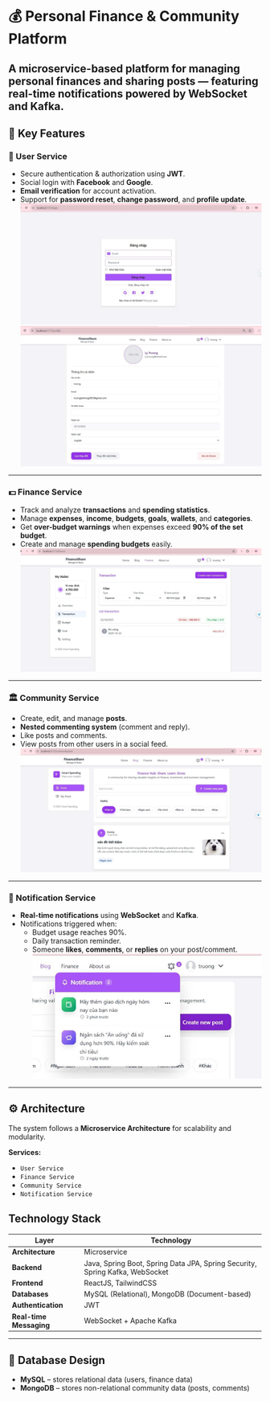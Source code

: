 # 💰 Personal Finance & Community Platform
A **microservice-based platform** for managing personal finances and sharing posts — featuring **real-time notifications** powered by **WebSocket** and **Kafka**.
---

## 🧩 Key Features

### 👤 User Service
- Secure authentication & authorization using **JWT**.  
- Social login with **Facebook** and **Google**.  
- **Email verification** for account activation.  
- Support for **password reset**, **change password**, and **profile update**.
![alt text](image.png)
![alt text](image-1.png)
---

### 💵 Finance Service
- Track and analyze **transactions** and **spending statistics**.  
- Manage **expenses**, **income**, **budgets**, **goals**, **wallets**, and **categories**.  
- Get **over-budget warnings** when expenses exceed **90% of the set budget**.  
- Create and manage **spending budgets** easily.
![alt text](image-2.png)
---

### 🏛 Community Service
- Create, edit, and manage **posts**.  
- **Nested commenting system** (comment and reply).  
- Like posts and comments.  
- View posts from other users in a social feed.
![alt text](image-3.png)
---

### 🔔 Notification Service
- **Real-time notifications** using **WebSocket** and **Kafka**.  
- Notifications triggered when:
  - Budget usage reaches 90%.  
  - Daily transaction reminder.  
  - Someone **likes**, **comments**, or **replies** on your post/comment.  
![alt text](image-4.png)
---

## ⚙️ Architecture

The system follows a **Microservice Architecture** for scalability and modularity.

**Services:**
- `User Service`
- `Finance Service`
- `Community Service`
- `Notification Service`
## Technology Stack

| Layer | Technology |
|-------|-------------|
| **Architecture** | Microservice |
| **Backend** | Java, Spring Boot, Spring Data JPA, Spring Security, Spring Kafka, WebSocket |
| **Frontend** | ReactJS, TailwindCSS |
| **Databases** | MySQL (Relational), MongoDB (Document-based) |
| **Authentication** | JWT |
| **Real-time Messaging** | WebSocket + Apache Kafka |

---

## 🧾 Database Design

- **MySQL** – stores relational data (users, finance data)  
- **MongoDB** – stores non-relational community data (posts, comments)

